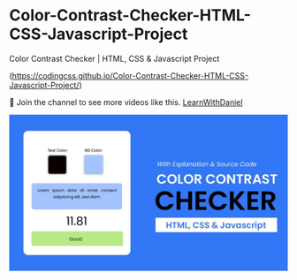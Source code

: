 # Color-Contrast-Checker-HTML-CSS-Javascript-Project
Color Contrast Checker | HTML, CSS &amp; Javascript Project

(https://codingcss.github.io/Color-Contrast-Checker-HTML-CSS-Javascript-Project/)

💙 Join the channel to see more videos like this. [LearnWithDaniel](https://www.youtube.com/@learnwithdanial417)

![preview img](/checker.jpg)
